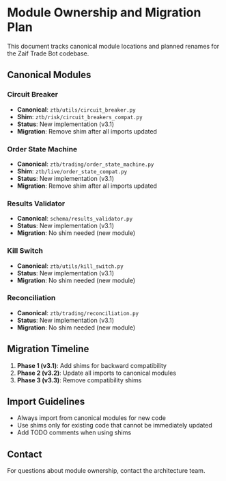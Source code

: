 # Module Ownership and Migration Plan

This document tracks canonical module locations and planned renames for the Zaif Trade Bot codebase.

## Canonical Modules

### Circuit Breaker

- **Canonical**: `ztb/utils/circuit_breaker.py`
- **Shim**: `ztb/risk/circuit_breakers_compat.py`
- **Status**: New implementation (v3.1)
- **Migration**: Remove shim after all imports updated

### Order State Machine

- **Canonical**: `ztb/trading/order_state_machine.py`
- **Shim**: `ztb/live/order_state_compat.py`
- **Status**: New implementation (v3.1)
- **Migration**: Remove shim after all imports updated

### Results Validator

- **Canonical**: `schema/results_validator.py`
- **Status**: New implementation (v3.1)
- **Migration**: No shim needed (new module)

### Kill Switch

- **Canonical**: `ztb/utils/kill_switch.py`
- **Status**: New implementation (v3.1)
- **Migration**: No shim needed (new module)

### Reconciliation

- **Canonical**: `ztb/trading/reconciliation.py`
- **Status**: New implementation (v3.1)
- **Migration**: No shim needed (new module)

## Migration Timeline

1. **Phase 1 (v3.1)**: Add shims for backward compatibility
2. **Phase 2 (v3.2)**: Update all imports to canonical modules
3. **Phase 3 (v3.3)**: Remove compatibility shims

## Import Guidelines

- Always import from canonical modules for new code
- Use shims only for existing code that cannot be immediately updated
- Add TODO comments when using shims

## Contact

For questions about module ownership, contact the architecture team.